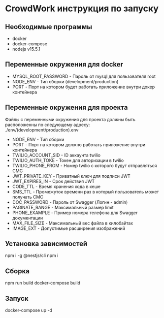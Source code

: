 # CrowdWork инструкция по запуску
## Необходимые программы
+ docker
+ docker-compose
+ nodejs v15.5.1

## Переменные окружения для docker
+ MYSQL_ROOT_PASSWORD - Пароль от mysql для пользователя root
+ NODE_ENV - Тип сборки (development/production)
+ PORT - Порт на котором будет работать приложение внутри докер контейнера

## Переменные окружения для проекта
Файлы с переменными окружения для проекта должны быть расположенны по следующему адресу: ./env/(development/production).env

+ NODE_ENV - Тип сборки
+ PORT - Порт на котором должно работать приложение внутри контейнера
+ TWILIO_ACCOUNT_SID - ID аккаунта twilio
+ TWILIO_AUTH_TOKE - Токен для авторизации в twilio
+ TWILIO_PHONE_FROM - Номер twilio с которого будут отправляться СМС
+ JWT_PRIVATE_KEY - Приватный ключ для подписи JWT
+ JWT_EXPIRES_IN - Срок действия JWT
+ CODE_TTL - Время хранения кода в кеше
+ SMS_TTL - Промежуток времени раз в который пользователь может получать СМС
+ DOC_PASSWORD - Пароль от Swagger (Логин - admin)
+ PAGINATE_RANGE - Максимальный размер limit
+ PHONE_EXAMPLE - Пример номера телефона для Swagger документации
+ MAX_FILE_SIZE - Максимальный вес файла в килобайтах
+ IMAGE_EXT - Допустимые расширения изображений

## Установка зависимостей
npm i -g @nestjs/cli
npm i

## Сборка
npm run build
docker-compose build

## Запуск
docker-compose up -d